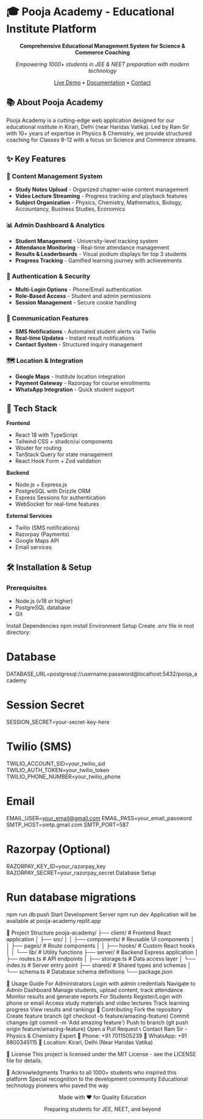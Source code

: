 #                                                                       🎓 Pooja Academy - Educational Institute Platform

<div align="center">

**Comprehensive Educational Management System for Science & Commerce Coaching**

*Empowering 1000+ students in JEE & NEET preparation with modern technology*

[Live Demo](pooja-academy.replit.app) • [Documentation](#) • [Contact](#9958262272)

</div>

## 📚 About Pooja Academy

Pooja Academy is a cutting-edge web application designed for our educational institute in Kirari, Delhi (near Haridas Vatika). Led by Ram Sir with 10+ years of expertise in Physics & Chemistry, we provide structured coaching for Classes 9-12 with a focus on Science and Commerce streams.

## ✨ Key Features

### 🔧 Content Management System
- **Study Notes Upload** - Organized chapter-wise content management
- **Video Lecture Streaming** - Progress tracking and playback features
- **Subject Organization** - Physics, Chemistry, Mathematics, Biology, Accountancy, Business Studies, Economics

### 📊 Admin Dashboard & Analytics
- **Student Management** - University-level tracking system
- **Attendance Monitoring** - Real-time attendance management
- **Results & Leaderboards** - Visual podium displays for top 3 students
- **Progress Tracking** - Gamified learning journey with achievements

### 🔐 Authentication & Security
- **Multi-Login Options** - Phone/Email authentication
- **Role-Based Access** - Student and admin permissions
- **Session Management** - Secure cookie handling

### 📱 Communication Features
- **SMS Notifications** - Automated student alerts via Twilio
- **Real-time Updates** - Instant result notifications
- **Contact System** - Structured inquiry management

### 🗺️ Location & Integration
- **Google Maps** - Institute location integration
- **Payment Gateway** - Razorpay for course enrollments
- **WhatsApp Integration** - Quick student support

## 🚀 Tech Stack

**Frontend**
- React 18 with TypeScript
- Tailwind CSS + shadcn/ui components
- Wouter for routing
- TanStack Query for state management
- React Hook Form + Zod validation

**Backend**
- Node.js + Express.js
- PostgreSQL with Drizzle ORM
- Express Sessions for authentication
- WebSocket for real-time features

**External Services**
- Twilio (SMS notifications)
- Razorpay (Payments)
- Google Maps API
- Email services

## 🛠️ Installation & Setup

### Prerequisites
- Node.js (v18 or higher)
- PostgreSQL database
- Git

Install Dependencies
npm install
Environment Setup
Create .env file in root directory:

# Database
DATABASE_URL=postgresql://username:password@localhost:5432/pooja_academy
# Session Secret
SESSION_SECRET=your-secret-key-here
# Twilio (SMS)
TWILIO_ACCOUNT_SID=your_twilio_sid
TWILIO_AUTH_TOKEN=your_twilio_token
TWILIO_PHONE_NUMBER=your_twilio_phone
# Email
EMAIL_USER=your_email@gmail.com
EMAIL_PASS=your_email_password
SMTP_HOST=smtp.gmail.com
SMTP_PORT=587
# Razorpay (Optional)
RAZORPAY_KEY_ID=your_razorpay_key
RAZORPAY_SECRET=your_razorpay_secret
Database Setup
# Run database migrations
npm run db:push
Start Development Server
npm run dev
Application will be available at pooja-academy.replit.app

📁 Project Structure
pooja-academy/
├── client/                 # Frontend React application
│   ├── src/
│   │   ├── components/     # Reusable UI components
│   │   ├── pages/          # Route components
│   │   ├── hooks/          # Custom React hooks
│   │   └── lib/            # Utility functions
├── server/                 # Backend Express application
│   ├── routes.ts           # API endpoints
│   ├── storage.ts          # Data access layer
│   └── index.ts            # Server entry point
├── shared/                 # Shared types and schemas
│   └── schema.ts           # Database schema definitions
└── package.json

🎯 Usage Guide
For Administrators
Login with admin credentials
Navigate to Admin Dashboard
Manage students, upload content, track attendance
Monitor results and generate reports
For Students
Register/Login with phone or email
Access study materials and video lectures
Track learning progress
View results and rankings
🤝 Contributing
Fork the repository
Create feature branch (git checkout -b feature/amazing-feature)
Commit changes (git commit -m 'Add amazing feature')
Push to branch (git push origin feature/amazing-feature)
Open a Pull Request
📞 Contact
Ram Sir - Physics & Chemistry Expert
📱 Phone: +91 7011505239
💬 WhatsApp: +91 8800345115
📍 Location: Kirari, Delhi (Near Haridas Vatika)

📄 License
This project is licensed under the MIT License - see the LICENSE file for details.

🙏 Acknowledgments
Thanks to all 1000+ students who inspired this platform
Special recognition to the development community
Educational technology pioneers who paved the way
<div align="center">
Made with ❤️ for Quality Education

Preparing students for JEE, NEET, and beyond
